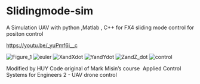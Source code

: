 # Slidingmode-sim
A Simulation UAV with python ,Matlab , C++ for FX4 
sliding mode control for positon control 


https://youtu.be/_yuPmf6i__c

![Figure_1](https://user-images.githubusercontent.com/57325726/119545629-52af6280-bd93-11eb-9b2b-6150822ab530.png)
![euler](https://user-images.githubusercontent.com/57325726/119545655-593dda00-bd93-11eb-95b8-650f0ce59593.png)
![XandXdot](https://user-images.githubusercontent.com/57325726/119545656-59d67080-bd93-11eb-862e-479f319052c6.png)
![YandYdot](https://user-images.githubusercontent.com/57325726/119545665-5b079d80-bd93-11eb-86d8-194a80432a3a.png)
![ZandZ_dot](https://user-images.githubusercontent.com/57325726/119545668-5ba03400-bd93-11eb-910b-040bc06d1dc1.png)
![control](https://user-images.githubusercontent.com/57325726/119545675-5cd16100-bd93-11eb-8a19-224ce42ff7a0.png)

Modified by HUY 
Code original of Mark Misin’s course ​ Applied
Control Systems for Engineers 2 - UAV drone
control
